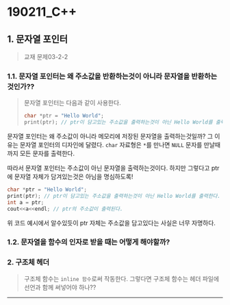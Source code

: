 # 190211_C++

## 1. 문자열 포인터

> 교재 문제03-2-2

### 1.1. 문자열 포인터는 왜 주소값을 반환하는것이 아니라 문자열을 반환하는것인가??

> 문자열 포인터는 다음과 같이 사용한다.
>
> ```c
> char *ptr = "Hello World";
> print(ptr); // ptr이 담고있는 주소값을 출력하는것이 아닌 Hello World를 출력한다.
> ```

문자열 포인터는 왜 주소값이 아니라 메모리에 저장된 문자열을 출력하는것일까? 그 이유는 문자열 포인터의 디자인에 달렸다. `char` 자료형은 `*`를 만나면 `NULL` 문자를 만날때까지 모든 문자를 출력한다.

따라서 문자열 포인터는 주소값이 아닌 문자열을 출력하는것이다. 하지만 그렇다고 ptr에 문자열 자체가 담겨있는것은 아님을 명심하도록!

```c
char *ptr = "Hello World";
print(ptr); // ptr이 담고있는 주소값을 출력하는것이 아닌 Hello World를 출력한다.
int a = ptr;
cout<<a<<endl; // ptr의 주소값이 출력된다.
```

위 코드 예시에서 알수있듯이 ptr 자체는 주소값을 담고있다는 사실은 너무 자명하다.



### 1.2. 문자열을 함수의 인자로 받을 때는 어떻게 해야할까?



### 2. 구조체 헤더

> 구조체 함수는 `inline 함수`로써 작동한다. 그렇다면 구조체 함수는 헤더 파일에 선언과 함께 써넣어야 하나??

-------------------------------------------------------

[^1]:https://slidesplayer.org/slide/14988904/
